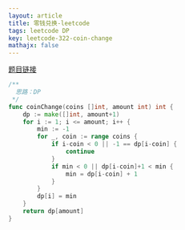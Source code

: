 ```yaml
---
layout: article
title: 零钱兑换-leetcode
tags: leetcode DP
key: leetcode-322-coin-change
mathajx: false
---
```


<!--more-->

[题目链接](https://leetcode-cn.com/problems/coin-change/description/)

```go
/**
  思路：DP
 */
func coinChange(coins []int, amount int) int {
    dp := make([]int, amount+1)
    for i := 1; i <= amount; i++ {
        min := -1
        for _, coin := range coins {
            if i-coin < 0 || -1 == dp[i-coin] {
                continue
            }
            if min < 0 || dp[i-coin]+1 < min {
                min = dp[i-coin] + 1
            }
        }
        dp[i] = min
    }
    return dp[amount]
}
```
